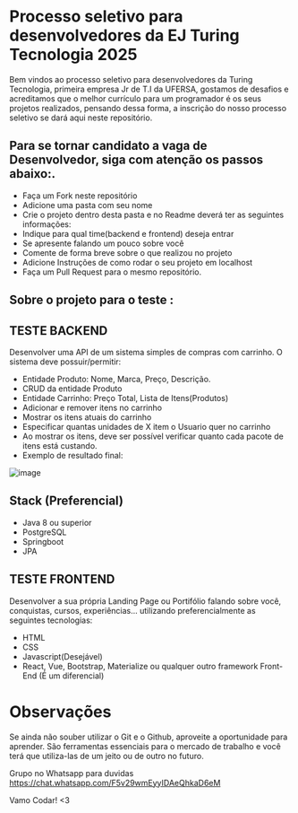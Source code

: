 # Processo seletivo para desenvolvedores da EJ Turing Tecnologia 2025
Bem vindos ao processo seletivo para desenvolvedores da Turing Tecnologia, primeira empresa Jr de T.I da UFERSA, gostamos de desafios e acreditamos que o melhor currículo para um programador é os seus projetos realizados, pensando dessa forma, a inscrição do nosso processo seletivo se dará aqui neste repositório.

## Para se tornar candidato a vaga de Desenvolvedor, siga com atenção os passos abaixo:.

- Faça um Fork neste repositório
- Adicione uma pasta com seu nome
- Crie o projeto dentro desta pasta e no Readme deverá ter as seguintes informações:
- Indique para qual time(backend e frontend) deseja entrar
- Se apresente falando um pouco sobre você
- Comente de forma breve sobre o que realizou no projeto
- Adicione Instruções de como rodar o seu projeto em localhost
- Faça um Pull Request para o mesmo repositório.
## Sobre o projeto para o teste :
TESTE BACKEND
--------------------
Desenvolver uma API de um sistema simples de compras com carrinho. O sistema deve possuir/permitir:
- Entidade Produto: Nome, Marca, Preço, Descrição.
- CRUD da entidade Produto
- Entidade Carrinho: Preço Total, Lista de Itens(Produtos)
- Adicionar e remover itens no carrinho
- Mostrar os itens atuais do carrinho
- Especificar quantas unidades de X item o Usuario quer no carrinho
- Ao mostrar os itens, deve ser possível verificar quanto cada pacote de itens está custando.
- Exemplo de resultado final:

![image](https://github.com/user-attachments/assets/d3266951-820e-4792-b094-ce847aed9a87)

## Stack (Preferencial)
- Java 8 ou superior
- PostgreSQL
- Springboot
- JPA


TESTE FRONTEND
---------------
Desenvolver a sua própria Landing Page ou Portifólio falando sobre você, conquistas, cursos, experiências... utilizando preferencialmente as seguintes tecnologias:

- HTML
- CSS
- Javascript(Desejável)
- React, Vue, Bootstrap, Materialize ou qualquer outro framework Front-End (É um diferencial)

# Observações
Se ainda não souber utilizar o Git e o Github, aproveite a oportunidade para aprender. São ferramentas essenciais para o mercado de trabalho e você terá que utiliza-las de um jeito ou de outro no futuro.

Grupo no Whatsapp para duvidas
https://chat.whatsapp.com/F5v29wmEyyIDAeQhkaD6eM

Vamo Codar! <3
